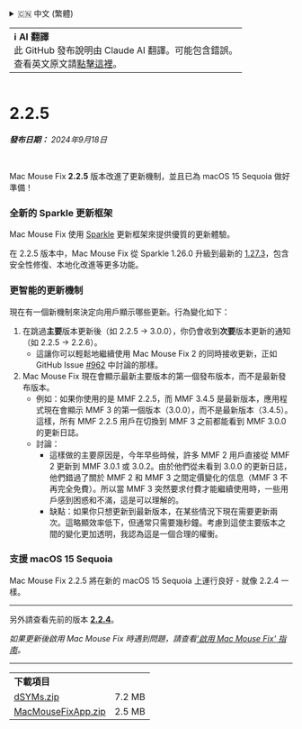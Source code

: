 <details>
<summary>🇨🇳 中文 (繁體)</summary>

[🇬🇧 English (GitHub)](https://github.com/noah-nuebling/mac-mouse-fix/releases/tag/2.2.5)\
[🇦🇩 Català](https://redirect.macmousefix.com/?target=mmf-release&tag=2.2.5&locale=ca)\
[🇩🇪 Deutsch](https://redirect.macmousefix.com/?target=mmf-release&tag=2.2.5&locale=de)\
[🇪🇸 Español](https://redirect.macmousefix.com/?target=mmf-release&tag=2.2.5&locale=es)\
[🇫🇷 Français](https://redirect.macmousefix.com/?target=mmf-release&tag=2.2.5&locale=fr)\
[🇮🇩 Indonesia](https://redirect.macmousefix.com/?target=mmf-release&tag=2.2.5&locale=id)\
[🇮🇹 Italiano](https://redirect.macmousefix.com/?target=mmf-release&tag=2.2.5&locale=it)\
[🇭🇺 Magyar](https://redirect.macmousefix.com/?target=mmf-release&tag=2.2.5&locale=hu)\
[🇳🇱 Nederlands](https://redirect.macmousefix.com/?target=mmf-release&tag=2.2.5&locale=nl)\
[🇵🇱 Polski](https://redirect.macmousefix.com/?target=mmf-release&tag=2.2.5&locale=pl)\
[🇧🇷 Português (Brasil)](https://redirect.macmousefix.com/?target=mmf-release&tag=2.2.5&locale=pt-BR)\
[🇵🇹 Português (Portugal)](https://redirect.macmousefix.com/?target=mmf-release&tag=2.2.5&locale=pt-PT)\
[🇷🇴 Română](https://redirect.macmousefix.com/?target=mmf-release&tag=2.2.5&locale=ro)\
[🇸🇪 Svenska](https://redirect.macmousefix.com/?target=mmf-release&tag=2.2.5&locale=sv)\
[🇻🇳 Tiếng Việt](https://redirect.macmousefix.com/?target=mmf-release&tag=2.2.5&locale=vi)\
[🇹🇷 Türkçe](https://redirect.macmousefix.com/?target=mmf-release&tag=2.2.5&locale=tr)\
[🇨🇿 Čeština](https://redirect.macmousefix.com/?target=mmf-release&tag=2.2.5&locale=cs)\
[🇬🇷 Ελληνικά](https://redirect.macmousefix.com/?target=mmf-release&tag=2.2.5&locale=el)\
[🇷🇺 Русский](https://redirect.macmousefix.com/?target=mmf-release&tag=2.2.5&locale=ru)\
[🇺🇦 Українська](https://redirect.macmousefix.com/?target=mmf-release&tag=2.2.5&locale=uk)\
[🇮🇱 עברית](https://redirect.macmousefix.com/?target=mmf-release&tag=2.2.5&locale=he)\
[🇸🇦 العربية](https://redirect.macmousefix.com/?target=mmf-release&tag=2.2.5&locale=ar)\
[🇮🇳 हिन्दी](https://redirect.macmousefix.com/?target=mmf-release&tag=2.2.5&locale=hi)\
[🇹🇭 ไทย](https://redirect.macmousefix.com/?target=mmf-release&tag=2.2.5&locale=th)\
[🇨🇳 中文 (简体)](https://redirect.macmousefix.com/?target=mmf-release&tag=2.2.5&locale=zh-Hans)\
**🇨🇳 中文 (繁體)**\
[🇭🇰 中文（香港)](https://redirect.macmousefix.com/?target=mmf-release&tag=2.2.5&locale=zh-HK)\
[🇯🇵 日本語](https://redirect.macmousefix.com/?target=mmf-release&tag=2.2.5&locale=ja)\
[🇰🇷 한국어](https://redirect.macmousefix.com/?target=mmf-release&tag=2.2.5&locale=ko)\
[Help translate Mac Mouse Fix to different languages!](https://github.com/noah-nuebling/mac-mouse-fix/discussions/731)
</details>
<table align=><td>
<b>ℹ️ AI 翻譯</b><br>
此 GitHub 發布說明由 Claude AI 翻譯。可能包含錯誤。<br>
查看英文原文請<a href="https://github.com/noah-nuebling/mac-mouse-fix/releases/tag/2.2.5">點擊這裡</a>。
</td></table>

<table></table>

# 2.2.5
***發布日期：** 2024年9月18日*

<br>

Mac Mouse Fix **2.2.5** 版本改進了更新機制，並且已為 macOS 15 Sequoia 做好準備！

### 全新的 Sparkle 更新框架

Mac Mouse Fix 使用 [Sparkle](https://sparkle-project.org/) 更新框架來提供優質的更新體驗。

在 2.2.5 版本中，Mac Mouse Fix 從 Sparkle 1.26.0 升級到最新的 [1.27.3](https://github.com/sparkle-project/Sparkle/releases/tag/1.27.3)，包含安全性修復、本地化改進等更多功能。

### 更智能的更新機制

現在有一個新機制來決定向用戶顯示哪些更新。行為變化如下：

1. 在跳過**主要**版本更新後（如 2.2.5 -> 3.0.0），你仍會收到**次要**版本更新的通知（如 2.2.5 -> 2.2.6）。
    - 這讓你可以輕鬆地繼續使用 Mac Mouse Fix 2 的同時接收更新，正如 GitHub Issue [#962](https://github.com/noah-nuebling/mac-mouse-fix/issues/962) 中討論的那樣。
2. Mac Mouse Fix 現在會顯示最新主要版本的第一個發布版本，而不是最新發布版本。
    - 例如：如果你使用的是 MMF 2.2.5，而 MMF 3.4.5 是最新版本，應用程式現在會顯示 MMF 3 的第一個版本（3.0.0），而不是最新版本（3.4.5）。這樣，所有 MMF 2.2.5 用戶在切換到 MMF 3 之前都能看到 MMF 3.0.0 的更新日誌。
    - 討論：
        - 這樣做的主要原因是，今年早些時候，許多 MMF 2 用戶直接從 MMF 2 更新到 MMF 3.0.1 或 3.0.2。由於他們從未看到 3.0.0 的更新日誌，他們錯過了關於 MMF 2 和 MMF 3 之間定價變化的信息（MMF 3 不再完全免費）。所以當 MMF 3 突然要求付費才能繼續使用時，一些用戶感到困惑和不滿，這是可以理解的。
        - 缺點：如果你只想更新到最新版本，在某些情況下現在需要更新兩次。這略顯效率低下，但通常只需要幾秒鐘。考慮到這使主要版本之間的變化更加透明，我認為這是一個合理的權衡。

### 支援 macOS 15 Sequoia

Mac Mouse Fix 2.2.5 將在新的 macOS 15 Sequoia 上運行良好 - 就像 2.2.4 一樣。

---

另外請查看先前的版本 [**2.2.4**](https://redirect.macmousefix.com/?target=mmf-release&tag=2.2.4&locale=zh-Hant)。

*如果更新後啟用 Mac Mouse Fix 時遇到問題，請查看['啟用 Mac Mouse Fix' 指南](https://github.com/noah-nuebling/mac-mouse-fix/discussions/861)。*

---

<table align="start">
<tr>
    <td colspan=2>
        <b>下載項目</b>
    </td>
</tr>
<tr>
    <td><a href="https://github.com/noah-nuebling/mac-mouse-fix/releases/download/2.2.5/dSYMs.zip">dSYMs.zip</a></td>
    <td>7.2 MB</td>
</tr>
<tr>
    <td><a href="https://github.com/noah-nuebling/mac-mouse-fix/releases/download/2.2.5/MacMouseFixApp.zip">MacMouseFixApp.zip</a></td>
    <td>2.5 MB</td>
</tr>
</table>